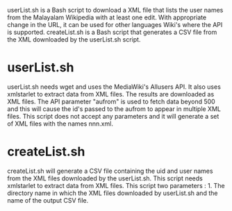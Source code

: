 userList.sh is a Bash script to download a XML file that lists the user names from the Malayalam Wikipedia with at least one edit. With appropriate change in the URL, it can be used for other languages Wiki's where the API is supported.
createList.sh is a Bash script that generates a CSV file from the XML downloaded by the userList.sh script.

userList.sh
===========
userList.sh needs wget and uses the MediaWiki's Allusers API. It also uses xmlstarlet to extract data from XML files. The results are downloaded as XML files. The API parameter "aufrom" is used to fetch data beyond 500 and this will cause the id's passed to the aufrom to appear in multiple XML files. This script does not accept any parameters and it will generate a set of XML files with the names nnn.xml.

createList.sh
=============
createList.sh will generate a CSV file containing the uid and user names from the XML files downloaded by the userList.sh. This script needs xmlstarlet to extract data from XML files. This script two parameters : 1. The directory name in which the XML files downloaded by userList.sh and the name of the output CSV file.  
